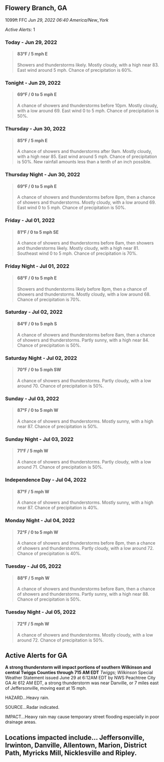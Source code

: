 ## Flowery Branch, GA
1099ft
FFC
*Jun 29, 2022 06:40 America/New_York*

*Active Alerts:* 1
### Today - Jun 29, 2022
> #### **83&deg;F** / 5 mph E
> Showers and thunderstorms likely. Mostly cloudy, with a high near 83. East wind around 5 mph. Chance of precipitation is 60%.

### Tonight - Jun 29, 2022
> #### **69&deg;F** / 0 to 5 mph E
> A chance of showers and thunderstorms before 10pm. Mostly cloudy, with a low around 69. East wind 0 to 5 mph. Chance of precipitation is 50%.

### Thursday - Jun 30, 2022
> #### **85&deg;F** / 5 mph E
> A chance of showers and thunderstorms after 9am. Mostly cloudy, with a high near 85. East wind around 5 mph. Chance of precipitation is 50%. New rainfall amounts less than a tenth of an inch possible.

### Thursday Night - Jun 30, 2022
> #### **69&deg;F** / 0 to 5 mph E
> A chance of showers and thunderstorms before 8pm, then a chance of showers and thunderstorms. Mostly cloudy, with a low around 69. East wind 0 to 5 mph. Chance of precipitation is 50%.

### Friday - Jul 01, 2022
> #### **81&deg;F** / 0 to 5 mph SE
> A chance of showers and thunderstorms before 8am, then showers and thunderstorms likely. Mostly cloudy, with a high near 81. Southeast wind 0 to 5 mph. Chance of precipitation is 70%.

### Friday Night - Jul 01, 2022
> #### **68&deg;F** / 0 to 5 mph E
> Showers and thunderstorms likely before 8pm, then a chance of showers and thunderstorms. Mostly cloudy, with a low around 68. Chance of precipitation is 70%.

### Saturday - Jul 02, 2022
> #### **84&deg;F** / 0 to 5 mph S
> A chance of showers and thunderstorms before 8am, then a chance of showers and thunderstorms. Partly sunny, with a high near 84. Chance of precipitation is 50%.

### Saturday Night - Jul 02, 2022
> #### **70&deg;F** / 0 to 5 mph SW
> A chance of showers and thunderstorms. Partly cloudy, with a low around 70. Chance of precipitation is 50%.

### Sunday - Jul 03, 2022
> #### **87&deg;F** / 0 to 5 mph W
> A chance of showers and thunderstorms. Mostly sunny, with a high near 87. Chance of precipitation is 50%.

### Sunday Night - Jul 03, 2022
> #### **71&deg;F** / 5 mph W
> A chance of showers and thunderstorms. Partly cloudy, with a low around 71. Chance of precipitation is 50%.

### Independence Day - Jul 04, 2022
> #### **87&deg;F** / 5 mph W
> A chance of showers and thunderstorms. Mostly sunny, with a high near 87. Chance of precipitation is 40%.

### Monday Night - Jul 04, 2022
> #### **72&deg;F** / 0 to 5 mph W
> A chance of showers and thunderstorms before 8pm, then a chance of showers and thunderstorms. Partly cloudy, with a low around 72. Chance of precipitation is 40%.

### Tuesday - Jul 05, 2022
> #### **88&deg;F** / 5 mph W
> A chance of showers and thunderstorms before 8am, then a chance of showers and thunderstorms. Partly sunny, with a high near 88. Chance of precipitation is 50%.

### Tuesday Night - Jul 05, 2022
> #### **72&deg;F** / 5 mph W
> A chance of showers and thunderstorms. Mostly cloudy, with a low around 72. Chance of precipitation is 50%.

## Active Alerts for GA

**A strong thunderstorm will impact portions of southern Wilkinson and central Twiggs Counties through 715 AM EDT**
*Twiggs; Wilkinson*
Special Weather Statement issued June 29 at 6:12AM EDT by NWS Peachtree City GA
At 612 AM EDT, a strong thunderstorm was near Danville, or 7 miles
east of Jeffersonville, moving east at 15 mph.

HAZARD...Heavy rain.

SOURCE...Radar indicated.

IMPACT...Heavy rain may cause temporary street flooding especially
in poor drainage areas.

Locations impacted include...
Jeffersonville, Irwinton, Danville, Allentown, Marion, District Path,
Myricks Mill, Nicklesville and Ripley.
---

